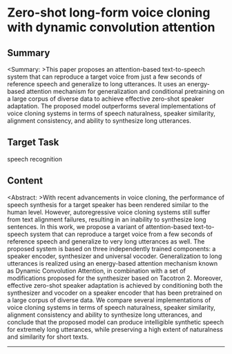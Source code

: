 # Zero-shot long-form voice cloning with dynamic convolution attention

## Summary

<Summary: >This paper proposes an attention-based text-to-speech system that can reproduce a target voice from just a few seconds of reference speech and generalize to long utterances. It uses an energy-based attention mechanism for generalization and conditional pretraining on a large corpus of diverse data to achieve effective zero-shot speaker adaptation. The proposed model outperforms several implementations of voice cloning systems in terms of speech naturalness, speaker similarity, alignment consistency, and ability to synthesize long utterances.


## Target Task

speech recognition

## Content

<Abstract: >With recent advancements in voice cloning, the performance of speech synthesis for a target speaker has been rendered similar to the human level. However, autoregressive voice cloning systems still suffer from text alignment failures, resulting in an inability to synthesize long sentences. In this work, we propose a variant of attention-based text-to-speech system that can reproduce a target voice from a few seconds of reference speech and generalize to very long utterances as well. The proposed system is based on three independently trained components: a speaker encoder, synthesizer and universal vocoder. Generalization to long utterances is realized using an energy-based attention mechanism known as Dynamic Convolution Attention, in combination with a set of modifications proposed for the synthesizer based on Tacotron 2. Moreover, effective zero-shot speaker adaptation is achieved by conditioning both the synthesizer and vocoder on a speaker encoder that has been pretrained on a large corpus of diverse data. We compare several implementations of voice cloning systems in terms of speech naturalness, speaker similarity, alignment consistency and ability to synthesize long utterances, and conclude that the proposed model can produce intelligible synthetic speech for extremely long utterances, while preserving a high extent of naturalness and similarity for short texts.



---

